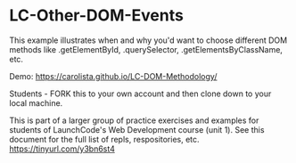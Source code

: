 # LC-Other-DOM-Events

This example illustrates when and why you'd want to choose different DOM methods like .getElementById, .querySelector, .getElementsByClassName, etc.

Demo: https://carolista.github.io/LC-DOM-Methodology/

Students - FORK this to your own account and then clone down to your local machine.

This is part of a larger group of practice exercises and examples for students of LaunchCode's Web Development course (unit 1). See this document for the full list of repls, respositories, etc. https://tinyurl.com/y3bn6st4